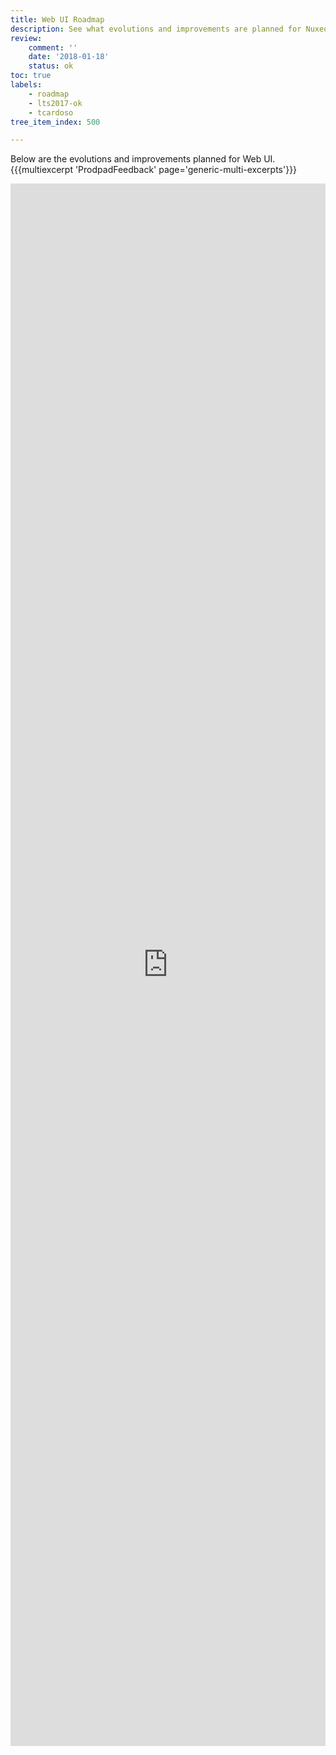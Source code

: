```yaml
---
title: Web UI Roadmap
description: See what evolutions and improvements are planned for Nuxeo Web UI
review:
    comment: ''
    date: '2018-01-18'
    status: ok
toc: true
labels:
    - roadmap
    - lts2017-ok
    - tcardoso
tree_item_index: 500

---
```


Below are the evolutions and improvements planned for Web UI.
{{{multiexcerpt 'ProdpadFeedback' page='generic-multi-excerpts'}}}

<iframe src="https://ext.prodpad.com/ext/roadmap/52ab95c1920d4b578ff09e32fc48b17756d56e18" height="2500" width="100%" frameBorder="0"></iframe>
